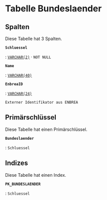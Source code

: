 # Tabelle **Bundeslaender**

## Spalten

Diese Tabelle hat 3 Spalten.

**`Schluessel`**

:   [`VARCHAR(2)`](https://firebirdsql.org/file/documentation/html/en/refdocs/fblangref40/firebird-40-language-reference.html#fblangref40-datatypes-chartypes) · `NOT NULL`

**`Name`**

:   [`VARCHAR(40)`](https://firebirdsql.org/file/documentation/html/en/refdocs/fblangref40/firebird-40-language-reference.html#fblangref40-datatypes-chartypes)

**`EnbreaID`**

:   [`VARCHAR(24)`](https://firebirdsql.org/file/documentation/html/en/refdocs/fblangref40/firebird-40-language-reference.html#fblangref40-datatypes-chartypes)

    Externer Identifikator aus ENBREA

## Primärschlüssel

Diese Tabelle hat einen Primärschlüssel.

**`Bundeslaender`**

:   `Schluessel`

## Indizes

Diese Tabelle hat einen Index.

**`PK_BUNDESLAENDER`**

:   `Schluessel`
